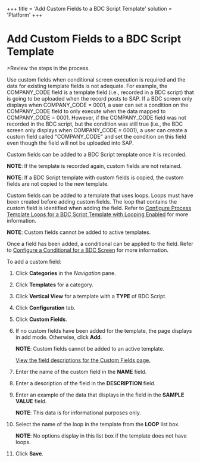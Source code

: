+++
title = 'Add Custom Fields to a BDC Script Template'
solution = 'Platform'
+++

# Add Custom Fields to a BDC Script Template

<span id="Post Data using a BDC Script Steps" class="popUpLink">\>Review
the steps in the process. </span>

Use custom fields when conditional screen execution is required and the
data for existing template fields is not adequate. For example, the
COMPANY\_CODE field is a template field (i.e., recorded in a BDC script)
that is going to be uploaded when the record posts to SAP. If a BDC
screen only displays when COMPANY\_CODE = 0001, a user can set a
condition on the COMPANY\_CODE field to only execute when the data
mapped to COMPANY\_CODE = 0001. However, if the COMPANY\_CODE field was
not recorded in the BDC script, but the condition was still true (i.e.,
the BDC screen only displays when COMPANY\_CODE = 0001), a user can
create a custom field called "COMPANY\_CODE" and set the condition on
this field even though the field will not be uploaded into SAP.

Custom fields can be added to a BDC Script template once it is recorded.

<span style="font-weight: bold;">NOTE</span>: If the template is
recorded again, custom fields are not retained.

<span style="font-weight: bold;">NOTE</span>: If a BDC Script template
with custom fields is copied, the custom fields are not copied to the
new template.

Custom fields can be added to a template that uses loops. Loops must
have been created before adding custom fields. The loop that contains
the custom field is identified when adding the field. Refer to
[Configure Process Template Loops for a BDC Script Template with Looping
Enabled](ConfigureProcTempLoopsBDCLoopEn.htm) for more information.

<span style="font-weight: bold;">NOTE</span>: Custom fields cannot be
added to active templates.

Once a field has been added, a conditional can be applied to the field.
Refer to [Configure a Conditional for a BDC
Screen](ConfigureConditionalBDCScrn.htm) for more information.

To add a custom field:

1.  Click <span style="font-weight: bold;">Categories</span> in the
    <span style="font-style: italic;">Navigation</span> pane.

2.  Click <span style="font-weight: bold;">Templates</span> for a
    category.

3.  Click <span style="font-weight: bold;">Vertical View</span> for a
    template with a <span style="font-weight: bold;">TYPE</span> of BDC
    Script.

4.  Click <span style="font-weight: bold;">Configuration</span> tab.

5.  Click <span style="font-weight: bold;">Custom Fields</span>.

6.  If no custom fields have been added for the template, the page
    displays in add mode. Otherwise, click
    <span style="font-weight: bold;">Add</span>.
    
    <span style="font-weight: bold;">NOTE</span>: Custom fields cannot
    be added to an active template.
    
    [View the field descriptions for the Custom Fields
    page.](../Page_Desc/Custom_Fields.htm)

7.  Enter the name of the custom field in the
    <span style="font-weight: bold;">NAME</span> field.

8.  Enter a description of the field in the
    <span style="font-weight: bold;">DESCRIPTION</span> field.

9.  Enter an example of the data that displays in the field in the
    <span style="font-weight: bold;">SAMPLE VALUE</span> field.
    
    <span style="font-weight: bold;">NOTE</span>: This data is for
    informational purposes only.

10. Select the name of the loop in the template from the
    <span style="font-weight: bold;">LOOP</span> list box.
    
    <span style="font-weight: bold;">NOTE</span>: No options display in
    this list box if the template does not have loops.

11. Click <span style="font-weight: bold;">Save</span>.
